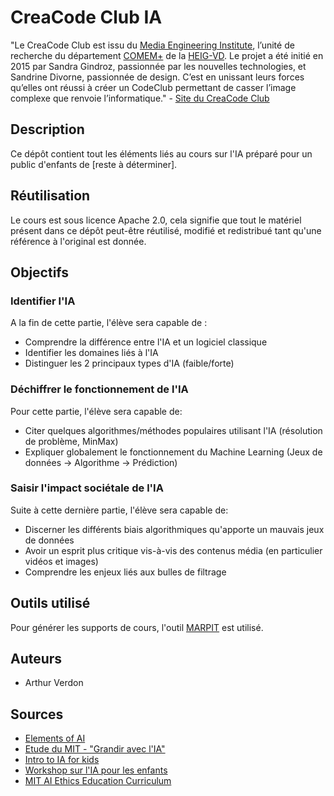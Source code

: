 # CreaCode Club IA

"Le CreaCode Club est issu du [Media Engineering Institute](http://mei.heig-vd.ch), l’unité de recherche du département [COMEM+](http://comem.ch/ 'COMEM+') de la [HEIG-VD](http://www.heig-vd.ch). Le projet a été initié en 2015 par Sandra Gindroz, passionnée par les nouvelles technologies, et Sandrine Divorne, passionnée de design. C’est en unissant leurs forces qu’elles ont réussi à créer un CodeClub permettant de casser l’image complexe que renvoie l’informatique." - [Site du CreaCode Club](https://codeclub.heig-vd.ch)

## Description

Ce dépôt contient tout les éléments liés au cours sur l'IA préparé pour un public d'enfants de [reste à déterminer].

## Réutilisation

Le cours est sous licence Apache 2.0, cela signifie que tout le matériel présent dans ce dépôt peut-être réutilisé, modifié et redistribué tant qu'une référence à l'original est donnée.

## Objectifs

### Identifier l'IA

A la fin de cette partie, l'élève sera capable de :

- Comprendre la différence entre l'IA et un logiciel classique
- Identifier les domaines liés à l'IA
- Distinguer les 2 principaux types d'IA (faible/forte)

### Déchiffrer le fonctionnement de l'IA

Pour cette partie, l'élève sera capable de:

- Citer quelques algorithmes/méthodes populaires utilisant l'IA (résolution de problème, MinMax)
- Expliquer globalement le fonctionnement du Machine Learning (Jeux de données → Algorithme → Prédiction)

### Saisir l'impact sociétale de l'IA

Suite à cette dernière partie, l'élève sera capable de:

- Discerner les différents biais algorithmiques qu'apporte un mauvais jeux de données
- Avoir un esprit plus critique vis-à-vis des contenus média (en particulier vidéos et images)
- Comprendre les enjeux liés aux bulles de filtrage

## Outils utilisé

Pour générer les supports de cours, l'outil [MARPIT](https://marpit.marp.app/) est utilisé.

## Auteurs

- Arthur Verdon

## Sources

- [Elements of AI](https://course.elementsofai.com)
- [Etude du MIT - "Grandir avec l'IA"](https://dam-prod.media.mit.edu/x/2018/08/29/Growin_up_with_AI_Stefania_Druga_2018.pdf)
- [Intro to IA for kids](https://medium.com/eliza-effect/science-fiction-movie-trailers-and-youtube-videos-i-use-to-help-kids-understand-artificial-38a6c08d4652)
- [Workshop sur l'IA pour les enfants](https://medium.com/@_tlabs/ai-for-kids-it-is-our-responsibility-to-enable-children-worldwide-to-engage-with-artificial-ec0d5c627945)
- [MIT AI Ethics Education Curriculum](https://docs.google.com/document/d/1e9wx9oBg7CR0s5O7YnYHVmX7H7pnITfoDxNdrSGkp60/edit#heading=h.ictx1ljsx0z4)
<!--stackedit_data:
eyJoaXN0b3J5IjpbLTQwODI3MDE4OCwtNjk3ODQwMDU5LDc1OT
g1MzUxOCwtMTEwNzAyMjk1N119
-->
